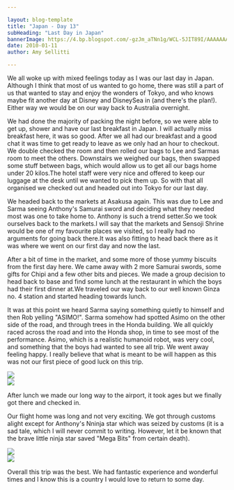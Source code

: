 ```yaml
---

layout: blog-template
title: "Japan - Day 13"
subHeading: "Last Day in Japan"
bannerImage: https://4.bp.blogspot.com/-gzJm_aTNn1g/WCL-5JIT89I/AAAAAAAACzI/U5jOV6Im_Lg1eKt5KRZSWqUw8H8zlQm8wCLcB/s320/IMG_3264%255B1%255D.jpg
date: 2010-01-11
author: Amy Sellitti

---
```

We all woke up with mixed feelings today as I was our last day in Japan. Although I think that most of us wanted to go home, there was still a part of us that wanted to stay and enjoy the wonders of Tokyo, and who knows maybe fit another day at Disney and DisneySea in (and there's the plan!). Either way we would be on our way back to Australia overnight.

We had done the majority of packing the night before, so we were able to get up, shower and have our last breakfast in Japan. I will actually miss breakfast here, it was so good. After we all had our breakfast and a good chat it was time to get ready to leave as we only had an hour to checkout. We double checked the room and then rolled our bags to Lee and Sarmas room to meet the others. Downstairs we weighed our bags, then swapped some stuff between bags, which would allow us to get all our bags home under 20 kilos.The hotel staff were very nice and offered to keep our luggage at the desk until we wanted to pick them up. So with that all organised we checked out and headed out into Tokyo for our last day.

We headed back to the markets at Asakusa again. This was due to Lee and Sarma seeing Anthony's Samurai sword and deciding what they needed most was one to take home to. Anthony is such a trend setter.So we took ourselves back to the markets.I will say that the markets and Sensoji Shrine would be one of my favourite places we visited, so I really had no arguments for going back there.It was also fitting to head back there as it was where we went on our first day and now the last.

After a bit of time in the market, and some more of those yummy biscuits from the first day here. We came away with 2 more Samurai swords, some gifts for Chipi and a few other bits and pieces. We made a group decision to head back to base and find some lunch at the restaurant in which the boys had their first dinner at.We traveled our way back to our well known Ginza no. 4 station and started heading towards lunch.

It was at this point we heard Sarma saying something quietly to himself and then Rob yelling "ASIMO!". Sarma somehow had spotted Asimo on the other side of the road, and through trees in the Honda building. We all quickly raced across the road and into the Honda shop, in time to see most of the performance. Asimo, which is a realistic humanoid robot, was very cool, and something that the boys had wanted to see all trip. We went away feeling happy. I really believe that what is meant to be will happen as this was not our first piece of good luck on this trip.

<div class="center-image"><img src="https://4.bp.blogspot.com/-gzJm_aTNn1g/WCL-5JIT89I/AAAAAAAACzI/U5jOV6Im_Lg1eKt5KRZSWqUw8H8zlQm8wCLcB/s320/IMG_3264%255B1%255D.jpg" /></div>
<div class="center-image"><img src="https://2.bp.blogspot.com/-H2tz-sA-1-I/WCL-7hY2zPI/AAAAAAAACzM/BY2cQZacSdYkUtLN5jFyEnMLXPPLz-lQgCLcB/s320/IMG_3266%255B1%255D.jpg" /></div>

After lunch we made our long way to the airport, it took ages but we finally got there and checked in. 

Our flight home was long and not very exciting. We got through customs alight except for Anthony's Nninja star which was seized by customs (it is a sad tale, which I will never commit to writing. However, let it be known that the brave little ninja star saved "Mega Bits" from certain death).

<div class="center-image"><img src="https://2.bp.blogspot.com/-Zac1UIZ-0pA/WCL9xBkxHrI/AAAAAAAACy0/a3C4wjJMfe45lsJnGEtCGorvWoWOcmj5wCLcB/s320/IMG_5192%255B1%255D.jpg" /></div>
<div class="center-image"><img src="https://2.bp.blogspot.com/-cXKQCSdTKlc/WCL93dD_2mI/AAAAAAAACy8/4VMSOzXhwvgbAJiyU4f8wFKjSbmwVbrhwCLcB/s320/IMG_5190%255B1%255D.jpg" /></div>

Overall this trip was the best. We had fantastic experience and wonderful times and I know this is a country I would love to return to some day.
